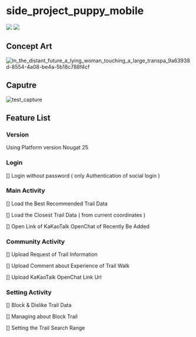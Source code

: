 # side_project_puppy_mobile

<img src="https://img.shields.io/badge/Kotlin-7F52FF?style=for-the-badge&logo=Kotlin&logoColor=white">
<img src="https://img.shields.io/badge/Spring-6DB33F?style=for-the-badge&logo=Spring&logoColor=white">

## Concept Art

![In_the_distant_future_a_lying_woman_touching_a_large_transpa_9a63938d-8554-4a08-be4a-5b18c788f4cf](https://user-images.githubusercontent.com/108061510/227149072-93a51a1d-08df-49b9-88c2-65a7159fddc4.png)

## Caputre

![test_capture](https://user-images.githubusercontent.com/108061510/227445147-f77c7be4-b129-4717-97a8-7f0d245b0792.gif)


## Feature List

### Version

Using Platform version Nougat 25

### Login

[] Login without password ( only Authentication of social login )

### Main Activity

[] Load the Best Recommended Trail Data

[] Load the Closest Trail Data ( from current coordinates )

[] Open Link of KaKaoTalk OpenChat of Recently Be Added

### Community Activity

[] Upload Request of Trail Information

[] Upload Comment about Experience of Trail Walk

[] Upload KaKaoTalk OpenChat Link Url

### Setting Activity

[] Block & Dislike Trail Data

[] Managing about Block Trail

[] Setting the Trail Search Range

